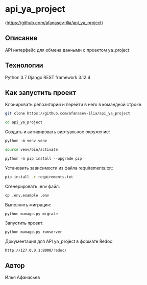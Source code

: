 # api_ya_project

(https://github.com/afanasev-ilia/api_ya_project)

## Описание

API интерфейс для обмена данными c проектом ya_project

## Технологии

Python 3.7 Django REST framework 3.12.4

## Как запустить проект

Клонировать репозиторий и перейти в него в командной строке:

```bash
git clone https://github.com/afanasev-ilia/api_ya_project
```

```bash
cd api_ya_project
```

Cоздать и активировать виртуальное окружение:

```python
python -m venv venv
```

```bash
source venv/bin/activate
```

```python
python -m pip install --upgrade pip
```

Установить зависимости из файла requirements.txt:

```bash
pip install -r requirements.txt
```

Cгенерировать .env файл:

```python
cp .env.example .env
``` 

Выполнить миграции:

```python
python manage.py migrate
```

Запустить проект:

```python
python manage.py runserver
```

Документация для API ya_project в формате Redoc:

```HTTP
http://127.0.0.1:8000/redoc/
```

## Автор

Илья Афанасьев

